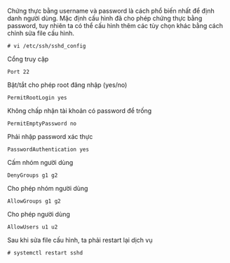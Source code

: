 Chứng thực bằng username và password là cách phổ biến nhất để định danh người dùng. Mặc định cấu hình đã cho phép chứng thực bằng password, tuy nhiên ta có thể cấu hình thêm các tùy chọn khác bằng cách chỉnh sửa file cấu hình.

	# vi /etc/ssh/sshd_config 
	
Cổng truy cập 

	Port 22
	
Bật/tắt cho phép root đăng nhập (yes/no)

	PermitRootLogin yes
	
Không chấp nhận tài khoản có password để trống 

	PermitEmptyPassword no

Phải nhập password xác thực

	PasswordAuthentication yes

Cấm nhóm người dùng

	DenyGroups g1 g2
	
Cho phép nhóm người dùng
	
	AllowGroups g1 g2
	
Cho phép người dùng

	AllowUsers u1 u2 
	
Sau khi sửa file cấu hình, ta phải restart lại dịch vụ 

	# systemctl restart sshd


	